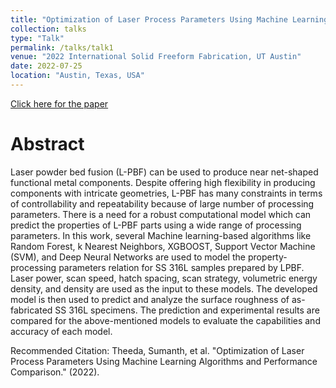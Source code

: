 ```yaml
---
title: "Optimization of Laser Process Parameters Using Machine Learning Algorithms and Performance Comparison"
collection: talks
type: "Talk"
permalink: /talks/talk1
venue: "2022 International Solid Freeform Fabrication, UT Austin"
date: 2022-07-25
location: "Austin, Texas, USA"
---
```


[Click here for the paper](http://dx.doi.org/10.26153/tsw/44608)


# Abstract

Laser powder bed fusion (L-PBF) can be used to produce near net-shaped functional metal components. Despite offering high flexibility in producing components with intricate geometries, L-PBF has many constraints in terms of controllability and repeatability because of large number of processing parameters. There is a need for a robust computational model which can predict the properties of L-PBF parts using a wide range of processing parameters. In this work, several Machine learning-based algorithms like Random Forest, k Nearest Neighbors, XGBOOST, Support Vector Machine (SVM), and Deep Neural Networks are used to model the property- processing parameters relation for SS 316L samples prepared by LPBF. Laser power, scan speed, hatch spacing, scan strategy, volumetric energy density, and density are used as the input to these models. The developed model is then used to predict and analyze the surface roughness of as- fabricated SS 316L specimens. The prediction and experimental results are compared for the above-mentioned models to evaluate the capabilities and accuracy of each model.

Recommended Citation: Theeda, Sumanth, et al. "Optimization of Laser Process Parameters Using Machine Learning Algorithms and Performance Comparison." (2022).

